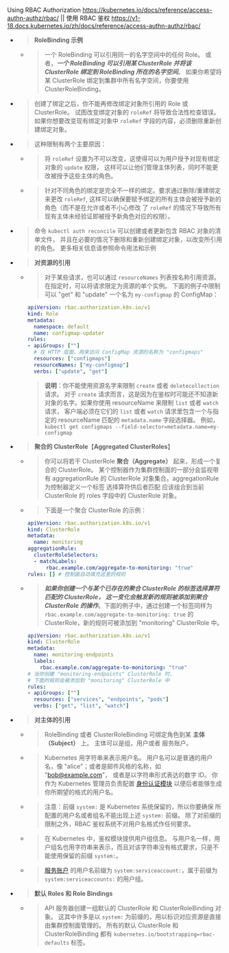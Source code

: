 
Using RBAC Authorization https://kubernetes.io/docs/reference/access-authn-authz/rbac/ || 使用 RBAC 鉴权 https://v1-18.docs.kubernetes.io/zh/docs/reference/access-authn-authz/rbac/
- > **RoleBinding 示例**
  * > 一个 RoleBinding 可以引用同一的名字空间中的任何 Role。 或者，***一个 RoleBinding 可以引用某 ClusterRole 并将该 ClusterRole 绑定到 RoleBinding 所在的名字空间***。 如果你希望将某 ClusterRole 绑定到集群中所有名字空间，你要使用 ClusterRoleBinding。
- > 创建了绑定之后，你不能再修改绑定对象所引用的 Role 或 ClusterRole。 试图改变绑定对象的 `roleRef` 将导致合法性检查错误。 如果你想要改变现有绑定对象中 `roleRef` 字段的内容，必须删除重新创建绑定对象。
- > 这种限制有两个主要原因：
  * > 将 `roleRef` 设置为不可以改变，这使得可以为用户授予对现有绑定对象的 `update` 权限， 这样可以让他们管理主体列表，同时不能更改被授予这些主体的角色。
  * > 针对不同角色的绑定是完全不一样的绑定。要求通过删除/重建绑定来更改 `roleRef`, 这样可以确保要赋予绑定的所有主体会被授予新的角色（而不是在允许或者不小心修改 了 `roleRef` 的情况下导致所有现有主体未经验证即被授予新角色对应的权限）。
- > 命令 `kubectl auth reconcile` 可以创建或者更新包含 RBAC 对象的清单文件， 并且在必要的情况下删除和重新创建绑定对象，以改变所引用的角色。 更多相关信息请参照命令用法和示例
- > **对资源的引用**
  * > 对于某些请求，也可以通过 `resourceNames` 列表按名称引用资源。 在指定时，可以将请求限定为资源的单个实例。 下面的例子中限制可以 "get" 和 "update" 一个名为 `my-configmap` 的 ConfigMap：
    ```yaml
    apiVersion: rbac.authorization.k8s.io/v1
    kind: Role
    metadata:
      namespace: default
      name: configmap-updater
    rules:
    - apiGroups: [""]
      # 在 HTTP 层面，用来访问 ConfigMap 资源的名称为 "configmaps"
      resources: ["configmaps"]
      resourceNames: ["my-configmap"]
      verbs: ["update", "get"]
    ```
    > **说明**：你不能使用资源名字来限制 `create` 或者 `deletecollection` 请求。 对于 `create` 请求而言，这是因为在鉴权时可能还不知道新对象的名字。如果你使用 resourceName 来限制 `list` 或者 `watch` 请求， 客户端必须在它们的 `list` 或者 `watch` 请求里包含一个与指定的 resourceName 匹配的 `metadata.name` 字段选择器。 例如，`kubectl get configmaps --field-selector=metadata.name=my-configmap`
- > **聚合的 ClusterRole**【**Aggregated ClusterRoles**】
  * > 你可以将若干 ClusterRole **聚合（Aggregate）** 起来，形成一个复合的 ClusterRole。 某个控制器作为集群控制面的一部分会监视带有 aggregationRule 的 ClusterRole 对象集合。aggregationRule 为控制器定义一个标签 选择算符供后者匹配 应该组合到当前 ClusterRole 的 roles 字段中的 ClusterRole 对象。
  * > 下面是一个聚合 ClusterRole 的示例：
    ```yaml
    apiVersion: rbac.authorization.k8s.io/v1
    kind: ClusterRole
    metadata:
      name: monitoring
    aggregationRule:
      clusterRoleSelectors:
      - matchLabels:
          rbac.example.com/aggregate-to-monitoring: "true"
    rules: [] # 控制面自动填充这里的规则
    ```
  * > ***如果你创建一个与某个已存在的聚合 ClusterRole 的标签选择算符匹配的 ClusterRole， 这一变化会触发新的规则被添加到聚合 ClusterRole 的操作***。下面的例子中，通过创建一个标签同样为 `rbac.example.com/aggregate-to-monitoring: true` 的 ClusterRole，新的规则可被添加到 "monitoring" ClusterRole 中。
    ```yaml
    apiVersion: rbac.authorization.k8s.io/v1
    kind: ClusterRole
    metadata:
      name: monitoring-endpoints
      labels:
        rbac.example.com/aggregate-to-monitoring: "true"
    # 当你创建 "monitoring-endpoints" ClusterRole 时，
    # 下面的规则会被添加到 "monitoring" ClusterRole 中
    rules:
    - apiGroups: [""]
      resources: ["services", "endpoints", "pods"]
      verbs: ["get", "list", "watch"]
    ```
- > **对主体的引用**
  * > RoleBinding 或者 ClusterRoleBinding 可绑定角色到某 **主体（Subject）** 上。 主体可以是组，用户或者 服务账户。
  * > Kubernetes 用字符串来表示用户名。 用户名可以是普通的用户名，像 "alice"；或者是邮件风格的名称，如 "bob@example.com"， 或者是以字符串形式表达的数字 ID。 你作为 Kubernetes 管理员负责配置 [身份认证模块](https://kubernetes.io/zh/docs/reference/access-authn-authz/authentication/) 以便后者能够生成你所期望的格式的用户名。
  * > 注意：前缀 `system:` 是 Kubernetes 系统保留的，所以你要确保 所配置的用户名或者组名不能出现上述 `system:` 前缀。 除了对前缀的限制之外，RBAC 鉴权系统不对用户名格式作任何要求。
  * > 在 Kubernetes 中，鉴权模块提供用户组信息。 与用户名一样，用户组名也用字符串来表示，而且对该字符串没有格式要求，只是不能使用保留的前缀 `system:`。
  * > [服务账户](https://kubernetes.io/zh/docs/tasks/configure-pod-container/configure-service-account/) 的用户名前缀为 `system:serviceaccount:`，属于前缀为 `system:serviceaccounts:` 的用户组。
- > **默认 Roles 和 Role Bindings**
  * > API 服务器创建一组默认的 ClusterRole 和 ClusterRoleBinding 对象。 这其中许多是以 `system:` 为前缀的，用以标识对应资源是直接由集群控制面管理的。 所有的默认 ClusterRole 和 ClusterRoleBinding 都有 `kubernetes.io/bootstrapping=rbac-defaults` 标签。
